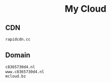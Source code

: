 


<h1 align="center">My Cloud</h1>  


## CDN


```html
rapidcdn.cc
```  


## Domain


```html
c8365730d4.nl
www.c8365730d4.nl
mcloud.bz
```  

<br>
